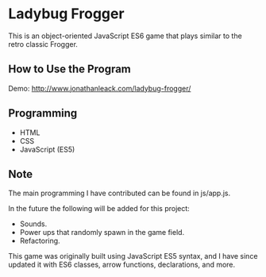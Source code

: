 # Ladybug Frogger
This is an object-oriented JavaScript ES6 game that plays similar to the retro classic Frogger.

## How to Use the Program
Demo: http://www.jonathanleack.com/ladybug-frogger/

## Programming
* HTML
* CSS
* JavaScript (ES5)

## Note
The main programming I have contributed can be found in js/app.js.

In the future the following will be added for this project:

* Sounds.
* Power ups that randomly spawn in the game field.
* Refactoring.

This game was originally built using JavaScript ES5 syntax, and I have since updated it with ES6 classes, arrow functions, declarations, and more.
